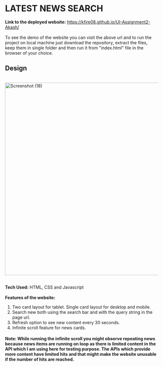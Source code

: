 # LATEST NEWS SEARCH
**Link to the deployed website:** https://kfire08.github.io/UI-Assignment2-Akash/
<br/><br/>
To see the demo of the website you can visit the above url and to run the project on local machine just download the repository, extract the files, keep them in single folder and then run it from "index.html" file in the browser of your choice.
## Design
<br/>
<img width="633" alt="Screenshot (18)" src="https://user-images.githubusercontent.com/43553695/185474605-dc5651d2-ae3b-4a41-aa80-caf558101a17.png">
<br/><br/>

**Tech Used:** HTML, CSS and Javascript
<br/><br>
**Features of the website:**
<br/>
1. Two card layout for tablet. Single card layout for desktop and mobile.
2. Search new both using the search bar and with the query string in the page url.
3. Refresh option to see new content every 30 seconds.
4. Infinite scroll feature for news cards.

#### Note: While running the infinite scroll you might observe repeating news because news items are running on loop as there is limited content in the API which I am using here for testing purpose. The APIs which provide more content have limited hits and that might make the website unusable if the number of hits are reached.
